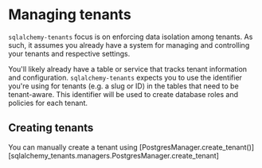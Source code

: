 # Managing tenants

`sqlalchemy-tenants` focus is on enforcing data isolation among tenants. As such, 
it assumes you already have a system for managing and controlling your tenants and 
respective settings. 

You'll likely already have a table or service that tracks tenant information and configuration.
`sqlalchemy-tenants` expects you to use the identifier you're using for tenants (e.g. a slug or ID)
in the tables that need to be tenant-aware. This identifier will be used to 
create database roles and policies for each tenant.


## Creating tenants

You can manually create a tenant using [PostgresManager.create_tenant()][sqlalchemy_tenants.managers.PostgresManager.create_tenant]


